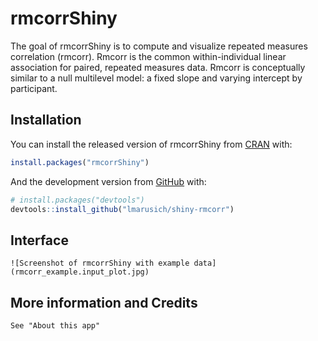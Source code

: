 
<!-- README.md is generated from README.Rmd. Please edit that file -->

# rmcorrShiny

<!-- badges: start -->
<!-- badges: end -->

The goal of rmcorrShiny is to compute and visualize repeated measures
correlation (rmcorr). Rmcorr is the common within-individual linear
association for paired, repeated measures data. Rmcorr is conceptually
similar to a null multilevel model: a fixed slope and varying intercept
by participant.

## Installation

You can install the released version of rmcorrShiny from
[CRAN](https://CRAN.R-project.org) with:

``` r
install.packages("rmcorrShiny")
```

And the development version from [GitHub](https://github.com/) with:

``` r
# install.packages("devtools")
devtools::install_github("lmarusich/shiny-rmcorr")
```

## Interface

    ![Screenshot of rmcorrShiny with example data](rmcorr_example.input_plot.jpg)

## More information and Credits

    See "About this app"
